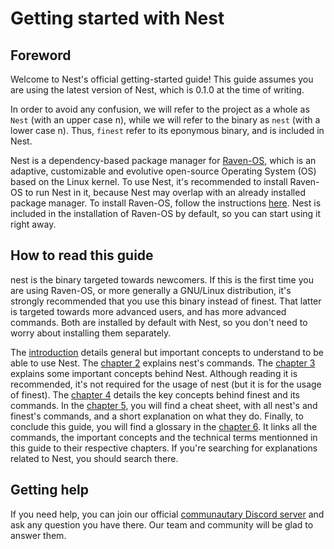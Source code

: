 # Getting started with Nest

## Foreword

Welcome to Nest's official getting-started guide! This guide assumes you are using the latest version of Nest, which is 0.1.0 at the time of writing.

In order to avoid any confusion, we will refer to the project as a whole as `Nest` (with an upper case n), while we will refer to the binary as `nest` (with a lower case n). Thus, `finest` refer to its eponymous binary, and is included in Nest.

[//]: # (TODO: add link to the installation instructions page of Raven-OS)
Nest is a dependency-based package manager for [Raven-OS](https://raven-os.org), which is an adaptive, customizable and evolutive open-source Operating System (OS) based on the Linux kernel. To use Nest, it's recommended to install Raven-OS to run Nest in it, because Nest may overlap with an already installed package manager. To install Raven-OS, follow the instructions [here](). Nest is included in the installation of Raven-OS by default, so you can start using it right away.

## How to read this guide

nest is the binary targeted towards newcomers. If this is the first time you are using Raven-OS, or more generally a GNU/Linux distribution, it's strongly recommended that you use this binary instead of finest. That latter is targeted towards more advanced users, and has more advanced commands. Both are installed by default with Nest, so you don't need to worry about installing them separately.

[//]: # (TODO: Add link to the chapter 1)
[//]: # (TODO: Add link to the chapter 2)
[//]: # (TODO: Add link to the chapter 3)
[//]: # (TODO: Add link to the chapter 4)
The [introduction]() details general but important concepts to understand to be able to use Nest.  The [chapter 2]() explains nest's commands. The [chapter 3]() explains some important concepts behind Nest. Although reading it is recommended, it's not required for the usage of nest (but it is for the usage of finest). The [chapter 4]() details the key concepts behind finest and its commands. In the [chapter 5](), you will find a cheat sheet, with all nest's and finest's commands, and a short explanation on what they do. Finally, to conclude this guide, you will find a glossary in the [chapter 6](). It links all the commands, the important concepts and the technical terms mentionned in this guide to their respective chapters. If you're searching for explanations related to Nest, you should search there.

## Getting help

If you need help, you can join our official [communautary Discord server](https://invite.gg/ravenos) and ask any question you have there. Our team and community will be glad to answer them.